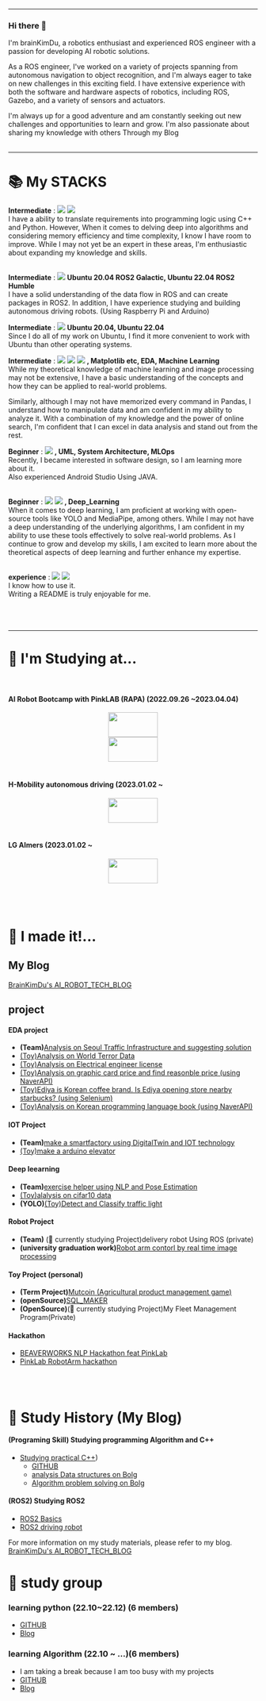 -----------------------------------
### Hi there 👋
I'm brainKimDu, a robotics enthusiast and experienced ROS engineer with a passion for developing AI robotic solutions.

As a ROS engineer, I've worked on a variety of projects spanning from autonomous navigation to object recognition, and I'm always eager to take on new challenges in this exciting field. I have extensive experience with both the software and hardware aspects of robotics, including ROS, Gazebo, and a variety of sensors and actuators.

I'm always up for a good adventure and am constantly seeking out new challenges and opportunities to learn and grow. I'm also passionate about sharing my knowledge with others Through my Blog
<br>
<br>

-----------------------------------

<div><h1>📚 My STACKS</h1></div>

<div>
  <b>Intermediate</b> :  
  <img src="https://img.shields.io/badge/c++-00599C?style=for-the-badge&logo=c%2B%2B&logoColor=white">
  <img src="https://img.shields.io/badge/python-3776AB?style=for-the-badge&logo=python&logoColor=white">
  <br> I have a ability to translate requirements into programming logic using C++ and Python. However, When it comes to delving deep into algorithms and considering memory efficiency and time complexity, I know I have room to improve. While I may not yet be an expert in these areas, I'm enthusiastic about expanding my knowledge and skills.
  <br>
  <br>
  
  <b>Intermediate</b> :  <img src="https://img.shields.io/badge/ROS-22314E?style=for-the-badge&logo=ROS&logoColor=white"> 
  <b>Ubuntu 20.04 ROS2 Galactic, Ubuntu 22.04 ROS2 Humble</b>
  <br> I have a solid understanding of the data flow in ROS and can create packages in ROS2. In addition, I have experience studying and building autonomous driving robots. (Using Raspberry Pi and Arduino)   
  
  <b>Intermediate</b> :
  <img src="https://img.shields.io/badge/Ubuntu-E95420?style=for-the-badge&logo=Ubuntu&logoColor=black"> 
  <b>Ubuntu 20.04, Ubuntu 22.04 </b>
  <br> Since I do all of my work on Ubuntu, I find it more convenient to work with Ubuntu than other operating systems. 
  <br>
  
  <b>Intermediate</b> :
  <img src="https://img.shields.io/badge/pandas-150458?style=for-the-badge&logo=pandas&logoColor=white">
  <img src="https://img.shields.io/badge/Selenium-43B02A?style=for-the-badge&logo=Selenium&logoColor=white">
  <img src="https://img.shields.io/badge/OpenCV-5C3EE8?style=for-the-badge&logo=OpenCV&logoColor=white"> 
  <b> , Matplotlib etc, EDA, Machine Learning </b>
  <br> While my theoretical knowledge of machine learning and image processing may not be extensive, I have a basic understanding of the concepts and how they can be applied to real-world problems.

 Similarly, although I may not have memorized every command in Pandas, I understand how to manipulate data and am confident in my ability to analyze it. With a combination of my knowledge and the power of online search, I'm confident that I can excel in data analysis and stand out from the rest. 
  
  <b>Beginner</b> :
  <img src="https://img.shields.io/badge/java-007396?style=for-the-badge&logo=java&logoColor=white"> 
  <b> , UML, </b> <b> System Architecture, MLOps </b>
  <br> Recently, I became interested in software design, so I am learning more about it.
  <br> Also experienced Android Studio Using JAVA.
  <br>
  <br>
  
  <b>Beginner</b> :
  <img src="https://img.shields.io/badge/TensorFlow-FF6F00?style=for-the-badge&logo=TensorFlow&logoColor=white">
  <img src="https://img.shields.io/badge/YOLO-00FFFF?style=for-the-badge&logo=YOLO&logoColor=white"> 
  <b> , Deep_Learning </b>
  <br> When it comes to deep learning, I am proficient at working with open-source tools like YOLO and MediaPipe, among others. While I may not have a deep understanding of the underlying algorithms, I am confident in my ability to use these tools effectively to solve real-world problems. As I continue to grow and develop my skills, I am excited to learn more about the theoretical aspects of deep learning and further enhance my expertise.
  <br>
  <br>
  
  <b>experience</b> :
  <img src="https://img.shields.io/badge/mysql-4479A1?style=for-the-badge&logo=mysql&logoColor=white"> 
  <img src="https://img.shields.io/badge/GitHub-181717?style=for-the-badge&logo=GitHub&logoColor=white"> 
  <br>I know how to use it.
  <br>Writing a README is truly enjoyable for me.
  <br>
  <br>
  <br>
  <br>
</div>
  
-----------------------------------
  
<div><h1>🌱 I'm Studying at...</h1></div>
<div>
</br>

#### AI Robot Bootcamp with PinkLAB  (RAPA) (2022.09.26 ~2023.04.04)
<center><img src="https://user-images.githubusercontent.com/110883172/200596671-081bded6-2298-43ef-8f8d-f84b7d7c7fd8.png" width="100" height="50"/></center>
<center><img src="https://user-images.githubusercontent.com/110883172/200596747-ad7f1e9a-f40c-4a9b-b33e-a841bdc1e95c.png" width="100" height="50"/></center>
</br>


#### H-Mobility autonomous driving (2023.01.02 ~ 
<center><img src="https://user-images.githubusercontent.com/110883172/209673085-a3bd720b-4a33-4a2f-b6ec-f28a25657360.png" width="100" height="50"/></center>
</br>


#### LG AImers  (2023.01.02 ~ 
<center><img src="https://user-images.githubusercontent.com/110883172/209673107-f3850d1f-dbcb-4d0f-9af5-dc4ee0dbf4e0.png" width="100" height="50"/></center>
</br>



</br>
</br>

</div>
<div><h1>🤔 I made it!... </h1></div>
</div>

## My Blog
[BrainKimDu's AI_ROBOT_TECH_BLOG](https://kimbrain.tistory.com/)

## project
#### EDA project
  - __(Team)__[Analysis on Seoul Traffic Infrastructure and suggesting solution](https://github.com/addinedu-amr/eda-repo-6)
  - [(Toy)Analysis on World Terror Data](https://github.com/brainKimDu/python-_data)
  - [(Toy)Analysis on Electrical engineer license](https://github.com/brainKimDu/python-_data)
  - [(Toy)Analysis on graphic card price and find reasonble price (using NaverAPI)](https://github.com/brainKimDu/python-_data)
  - [(Toy)Ediya is Korean coffee brand. Is Ediya opening store nearby starbucks? (using Selenium)](https://github.com/brainKimDu/python-_data)
  - [(Toy)Analysis on Korean programming language book (using NaverAPI)](https://github.com/brainKimDu/python-_data)
  
  
#### IOT Project
  - __(Team)__[make a smartfactory using DigitalTwin and IOT technology](https://github.com/addinedu-amr/iot-repo-6)
  - [(Toy)make a arduino elevator](https://github.com/brainKimDu/arduino_elevator)

#### Deep leearning
  - __(Team)__[exercise helper using NLP and Pose Estimation](https://github.com/addinedu-amr/deeplearning-repo-1)
  - [(Toy)alalysis on cifar10 data](https://github.com/brainKimDu/Deep_learning)
  - __(YOLO)__[(Toy)Detect and Classify traffic light](https://kimbrain.tistory.com/285)

#### Robot Project
  - __(Team)__ (🔭 currently studying Project)delivery robot Using ROS (private)
  - __(university graduation work)__[Robot arm contorl by real time image processing](https://github.com/brainKimDu/Real-Time-image-processing-Using-Robot-ARM-)

#### Toy Project (personal)
  - __(Term Project)__[Mutcoin (Agricultural product management game)](https://github.com/brainKimDu/JAVA_TermProjeck)
  - __(openSource)__[SQL_MAKER](https://github.com/brainKimDu/SQL_Maker)
  - __(OpenSource)__(🔭 currently studying Project)My Fleet Management Program(Private)

#### Hackathon
  - [BEAVERWORKS NLP Hackathon feat PinkLab](https://kimbrain.tistory.com/entry/PinkLab-%EC%A3%BC%EA%B4%80-%EB%B9%84%EB%B2%84%EC%9B%8D%EC%8A%A4-%EC%9E%90%EC%97%B0%EC%96%B4%EC%B2%98%EB%A6%AC-%ED%95%B4%EC%BB%A4%ED%86%A4-%EB%8C%80%ED%9A%8C%EB%A5%BC-%EC%B0%B8%EC%97%AC%ED%96%88%EC%8A%B5%EB%8B%88%EB%8B%A4)
  - [PinkLab RobotArm hackathon](https://github.com/brainKimDu/PinkLab-LobotArm-hackathon)

<br>
<br>

<div><h1> 📔 Study History (My Blog) </h1></div>

#### (Programing Skill) Studying programming Algorithm and C++
  - [Studying practical C++](https://kimbrain.tistory.com/category/LV.2/%EC%8B%A4%EB%AC%B4%20C%2B%2B))
    - [GITHUB](https://github.com/brainKimDu/algorithm)
    - [analysis Data structures on Bolg](https://kimbrain.tistory.com/category/LV.3/%EC%95%8C%EA%B3%A0%EB%A6%AC%EC%A6%98)
    - [Algorithm problem solving on Bolg](https://kimbrain.tistory.com/category/%EC%A0%95%EA%B7%9C%20%EC%99%B8/%EC%BD%94%EB%94%A9%ED%85%8C%EC%8A%A4%ED%8A%B8%20%EB%AC%B8%EC%A0%9C%ED%92%80%EC%9D%B4)

#### (ROS2) Studying ROS2
  - [ROS2 Basics](https://kimbrain.tistory.com/category/LV.5/ROS)
  - [ROS2 driving robot](https://kimbrain.tistory.com/category/LV.5/%EC%A3%BC%ED%96%89%EB%A1%9C%EB%B4%87)
  
For more information on my study materials, please refer to my blog.
[BrainKimDu's AI_ROBOT_TECH_BLOG](https://kimbrain.tistory.com/)

</div>



<div><h1> 📖 study group </h1></div>
</div>

### learning python (22.10~22.12) (6 members)
- [GITHUB](https://github.com/brainKimDu/python_begin)
- [Blog](https://kimbrain.tistory.com/category/---------%EC%8A%A4%ED%84%B0%EB%94%94---------/S.%20%ED%8C%8C%EC%9D%B4%EC%8D%AC%20%EA%B8%B0%EC%B4%88%20%EC%8A%A4%ED%84%B0%EB%94%94%2822.10~22.12%29)

### learning Algorithm (22.10 ~ ...)(6 members)
- I am taking a break because I am too busy with my projects
- [GITHUB](https://github.com/brainKimDu/algorithm)
- [Blog](https://kimbrain.tistory.com/category/---------%EC%8A%A4%ED%84%B0%EB%94%94---------/S.%20%EC%95%8C%EA%B3%A0%EB%A6%AC%EC%A6%98%20%EC%8A%A4%ED%84%B0%EB%94%94)




<!--
**brainKimDu/brainKimDu** is a ✨ _special_ ✨ repository because its `README.md` (this file) appears on your GitHub profile.

Here are some ideas to get you started:

- 🔭 I’m currently working on ...
- 🌱 I’m currently learning ...
- 👯 I’m looking to collaborate on ...
- 🤔 I’m looking for help with ...
- 💬 Ask me about ...
- 📫 How to reach me: ...
- 😄 Pronouns: ...
- ⚡ Fun fact: ...
--> 
